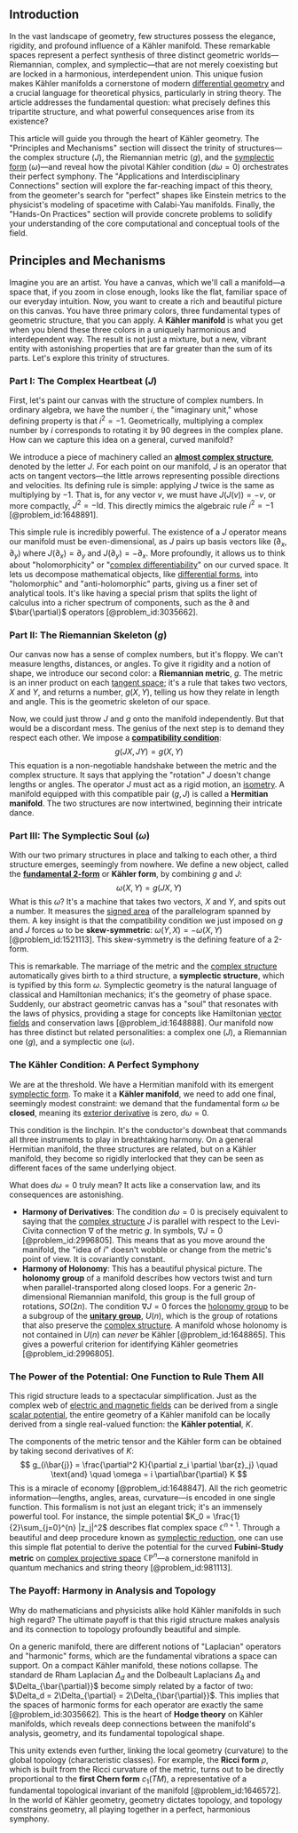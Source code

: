 ## Introduction
In the vast landscape of geometry, few structures possess the elegance, rigidity, and profound influence of a Kähler manifold. These remarkable spaces represent a perfect synthesis of three distinct geometric worlds—Riemannian, complex, and symplectic—that are not merely coexisting but are locked in a harmonious, interdependent union. This unique fusion makes Kähler manifolds a cornerstone of modern [differential geometry](@article_id:145324) and a crucial language for theoretical physics, particularly in string theory. The article addresses the fundamental question: what precisely defines this tripartite structure, and what powerful consequences arise from its existence?

This article will guide you through the heart of Kähler geometry. The "Principles and Mechanisms" section will dissect the trinity of structures—the complex structure ($J$), the Riemannian metric ($g$), and the [symplectic form](@article_id:161125) ($\omega$)—and reveal how the pivotal Kähler condition ($d\omega=0$) orchestrates their perfect symphony. The "Applications and Interdisciplinary Connections" section will explore the far-reaching impact of this theory, from the geometer's search for "perfect" shapes like Einstein metrics to the physicist's modeling of spacetime with Calabi-Yau manifolds. Finally, the "Hands-On Practices" section will provide concrete problems to solidify your understanding of the core computational and conceptual tools of the field.

## Principles and Mechanisms

Imagine you are an artist. You have a canvas, which we'll call a manifold—a space that, if you zoom in close enough, looks like the flat, familiar space of our everyday intuition. Now, you want to create a rich and beautiful picture on this canvas. You have three primary colors, three fundamental types of geometric structure, that you can apply. A **Kähler manifold** is what you get when you blend these three colors in a uniquely harmonious and interdependent way. The result is not just a mixture, but a new, vibrant entity with astonishing properties that are far greater than the sum of its parts. Let's explore this trinity of structures.

### Part I: The Complex Heartbeat ($J$)

First, let's paint our canvas with the structure of complex numbers. In ordinary algebra, we have the number $i$, the "imaginary unit," whose defining property is that $i^2 = -1$. Geometrically, multiplying a complex number by $i$ corresponds to rotating it by 90 degrees in the complex plane. How can we capture this idea on a general, curved manifold?

We introduce a piece of machinery called an **[almost complex structure](@article_id:159355)**, denoted by the letter $J$. For each point on our manifold, $J$ is an operator that acts on tangent vectors—the little arrows representing possible directions and velocities. Its defining rule is simple: applying $J$ twice is the same as multiplying by $-1$. That is, for any vector $v$, we must have $J(J(v)) = -v$, or more compactly, $J^2 = -\mathrm{Id}$. This directly mimics the algebraic rule $i^2 = -1$ [@problem_id:1648891].

This simple rule is incredibly powerful. The existence of a $J$ operator means our manifold must be even-dimensional, as $J$ pairs up basis vectors like $(\partial_x, \partial_y)$ where $J(\partial_x) = \partial_y$ and $J(\partial_y) = -\partial_x$. More profoundly, it allows us to think about "holomorphicity" or "[complex differentiability](@article_id:139749)" on our curved space. It lets us decompose mathematical objects, like [differential forms](@article_id:146253), into "holomorphic" and "anti-holomorphic" parts, giving us a finer set of analytical tools. It's like having a special prism that splits the light of calculus into a richer spectrum of components, such as the $\partial$ and $\bar{\partial}$ operators [@problem_id:3035662].

### Part II: The Riemannian Skeleton ($g$)

Our canvas now has a sense of complex numbers, but it's floppy. We can't measure lengths, distances, or angles. To give it rigidity and a notion of shape, we introduce our second color: a **Riemannian metric**, $g$. The metric is an inner product on each [tangent space](@article_id:140534); it's a rule that takes two vectors, $X$ and $Y$, and returns a number, $g(X, Y)$, telling us how they relate in length and angle. This is the geometric skeleton of our space.

Now, we could just throw $J$ and $g$ onto the manifold independently. But that would be a discordant mess. The genius of the next step is to demand they respect each other. We impose a **[compatibility condition](@article_id:170608)**:
$$ g(JX, JY) = g(X, Y) $$
This equation is a non-negotiable handshake between the metric and the complex structure. It says that applying the "rotation" $J$ doesn't change lengths or angles. The operator $J$ must act as a rigid motion, an [isometry](@article_id:150387). A manifold equipped with this compatible pair $(g, J)$ is called a **Hermitian manifold**. The two structures are now intertwined, beginning their intricate dance.

### Part III: The Symplectic Soul ($\omega$)

With our two primary structures in place and talking to each other, a third structure emerges, seemingly from nowhere. We define a new object, called the **[fundamental 2-form](@article_id:182782)** or **Kähler form**, by combining $g$ and $J$:
$$ \omega(X, Y) = g(JX, Y) $$
What is this $\omega$? It's a machine that takes two vectors, $X$ and $Y$, and spits out a number. It measures the [signed area](@article_id:169094) of the parallelogram spanned by them. A key insight is that the compatibility condition we just imposed on $g$ and $J$ forces $\omega$ to be **skew-symmetric**: $\omega(Y, X) = -\omega(X, Y)$ [@problem_id:1521113]. This skew-symmetry is the defining feature of a 2-form.

This is remarkable. The marriage of the metric and the [complex structure](@article_id:268634) automatically gives birth to a third structure, a **symplectic structure**, which is typified by this form $\omega$. Symplectic geometry is the natural language of classical and Hamiltonian mechanics; it's the geometry of phase space. Suddenly, our abstract geometric canvas has a "soul" that resonates with the laws of physics, providing a stage for concepts like Hamiltonian [vector fields](@article_id:160890) and conservation laws [@problem_id:1648888]. Our manifold now has three distinct but related personalities: a complex one ($J$), a Riemannian one ($g$), and a symplectic one ($\omega$).

### The Kähler Condition: A Perfect Symphony

We are at the threshold. We have a Hermitian manifold with its emergent [symplectic form](@article_id:161125). To make it a **Kähler manifold**, we need to add one final, seemingly modest constraint: we demand that the fundamental form $\omega$ be **closed**, meaning its [exterior derivative](@article_id:161406) is zero, $d\omega = 0$.

This condition is the linchpin. It's the conductor's downbeat that commands all three instruments to play in breathtaking harmony. On a general Hermitian manifold, the three structures are related, but on a Kähler manifold, they become so rigidly interlocked that they can be seen as different faces of the same underlying object.

What does $d\omega=0$ truly mean? It acts like a conservation law, and its consequences are astonishing.
- **Harmony of Derivatives**: The condition $d\omega=0$ is precisely equivalent to saying that the [complex structure](@article_id:268634) $J$ is parallel with respect to the Levi-Civita connection $\nabla$ of the metric $g$. In symbols, $\nabla J = 0$ [@problem_id:2996805]. This means that as you move around the manifold, the "idea of $i$" doesn't wobble or change from the metric's point of view. It is covariantly constant.
- **Harmony of Holonomy**: This has a beautiful physical picture. The **holonomy group** of a manifold describes how vectors twist and turn when parallel-transported along closed loops. For a generic $2n$-dimensional Riemannian manifold, this group is the full group of rotations, $SO(2n)$. The condition $\nabla J=0$ forces the [holonomy group](@article_id:159603) to be a subgroup of the **[unitary group](@article_id:138108)**, $U(n)$, which is the group of rotations that also preserve the [complex structure](@article_id:268634). A manifold whose holonomy is not contained in $U(n)$ can *never* be Kähler [@problem_id:1648865]. This gives a powerful criterion for identifying Kähler geometries [@problem_id:2996805].

### The Power of the Potential: One Function to Rule Them All

This rigid structure leads to a spectacular simplification. Just as the complex web of [electric and magnetic fields](@article_id:260853) can be derived from a single [scalar potential](@article_id:275683), the entire geometry of a Kähler manifold can be locally derived from a single real-valued function: the **Kähler potential**, $K$.

The components of the metric tensor and the Kähler form can be obtained by taking second derivatives of $K$:
$$ g_{i\bar{j}} = \frac{\partial^2 K}{\partial z_i \partial \bar{z}_j} \quad \text{and} \quad \omega = i \partial\bar{\partial} K $$
This is a miracle of economy [@problem_id:1648847]. All the rich geometric information—lengths, angles, areas, curvature—is encoded in one single function. This formalism is not just an elegant trick; it's an immensely powerful tool. For instance, the simple potential $K_0 = \frac{1}{2}\sum_{j=0}^{n} |z_j|^2$ describes flat complex space $\mathbb{C}^{n+1}$. Through a beautiful and deep procedure known as [symplectic reduction](@article_id:169706), one can use this simple flat potential to derive the potential for the curved **Fubini-Study metric** on [complex projective space](@article_id:267908) $\mathbb{CP}^n$—a cornerstone manifold in quantum mechanics and string theory [@problem_id:981113].

### The Payoff: Harmony in Analysis and Topology

Why do mathematicians and physicists alike hold Kähler manifolds in such high regard? The ultimate payoff is that this rigid structure makes analysis and its connection to topology profoundly beautiful and simple.

On a generic manifold, there are different notions of "Laplacian" operators and "harmonic" forms, which are the fundamental vibrations a space can support. On a compact Kähler manifold, these notions collapse. The standard de Rham Laplacian $\Delta_d$ and the Dolbeault Laplacians $\Delta_{\partial}$ and $\Delta_{\bar{\partial}}$ become simply related by a factor of two: $\Delta_d = 2\Delta_{\partial} = 2\Delta_{\bar{\partial}}$. This implies that the spaces of harmonic forms for each operator are exactly the same [@problem_id:3035662]. This is the heart of **Hodge theory** on Kähler manifolds, which reveals deep connections between the manifold's analysis, geometry, and its fundamental topological shape.

This unity extends even further, linking the local geometry (curvature) to the global topology (characteristic classes). For example, the **Ricci form** $\rho$, which is built from the Ricci curvature of the metric, turns out to be directly proportional to the **first Chern form** $c_1(TM)$, a representative of a fundamental topological invariant of the manifold [@problem_id:1646572]. In the world of Kähler geometry, geometry dictates topology, and topology constrains geometry, all playing together in a perfect, harmonious symphony.